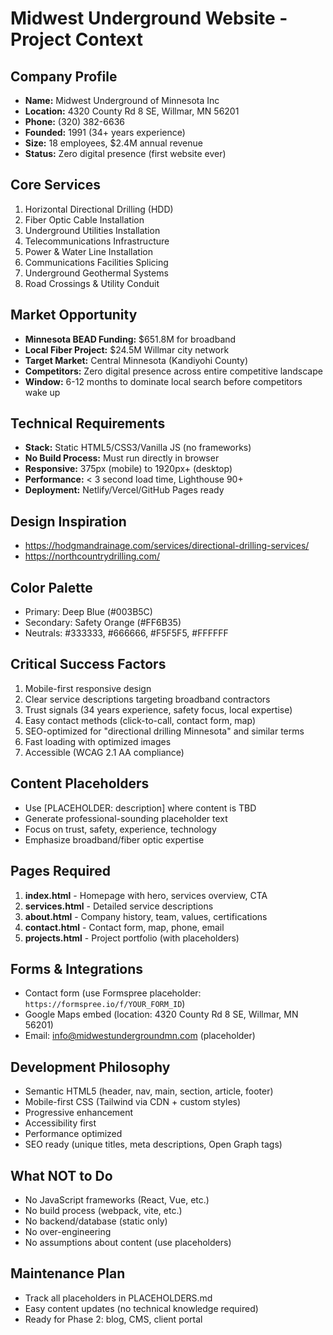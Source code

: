 # Midwest Underground Website - Project Context

## Company Profile
- **Name:** Midwest Underground of Minnesota Inc
- **Location:** 4320 County Rd 8 SE, Willmar, MN 56201
- **Phone:** (320) 382-6636
- **Founded:** 1991 (34+ years experience)
- **Size:** 18 employees, $2.4M annual revenue
- **Status:** Zero digital presence (first website ever)

## Core Services
1. Horizontal Directional Drilling (HDD)
2. Fiber Optic Cable Installation
3. Underground Utilities Installation
4. Telecommunications Infrastructure
5. Power & Water Line Installation
6. Communications Facilities Splicing
7. Underground Geothermal Systems
8. Road Crossings & Utility Conduit

## Market Opportunity
- **Minnesota BEAD Funding:** $651.8M for broadband
- **Local Fiber Project:** $24.5M Willmar city network
- **Target Market:** Central Minnesota (Kandiyohi County)
- **Competitors:** Zero digital presence across entire competitive landscape
- **Window:** 6-12 months to dominate local search before competitors wake up

## Technical Requirements
- **Stack:** Static HTML5/CSS3/Vanilla JS (no frameworks)
- **No Build Process:** Must run directly in browser
- **Responsive:** 375px (mobile) to 1920px+ (desktop)
- **Performance:** < 3 second load time, Lighthouse 90+
- **Deployment:** Netlify/Vercel/GitHub Pages ready

## Design Inspiration
- https://hodgmandrainage.com/services/directional-drilling-services/
- https://northcountrydrilling.com/

## Color Palette
- Primary: Deep Blue (#003B5C)
- Secondary: Safety Orange (#FF6B35)
- Neutrals: #333333, #666666, #F5F5F5, #FFFFFF

## Critical Success Factors
1. Mobile-first responsive design
2. Clear service descriptions targeting broadband contractors
3. Trust signals (34 years experience, safety focus, local expertise)
4. Easy contact methods (click-to-call, contact form, map)
5. SEO-optimized for "directional drilling Minnesota" and similar terms
6. Fast loading with optimized images
7. Accessible (WCAG 2.1 AA compliance)

## Content Placeholders
- Use [PLACEHOLDER: description] where content is TBD
- Generate professional-sounding placeholder text
- Focus on trust, safety, experience, technology
- Emphasize broadband/fiber optic expertise

## Pages Required
1. **index.html** - Homepage with hero, services overview, CTA
2. **services.html** - Detailed service descriptions
3. **about.html** - Company history, team, values, certifications
4. **contact.html** - Contact form, map, phone, email
5. **projects.html** - Project portfolio (with placeholders)

## Forms & Integrations
- Contact form (use Formspree placeholder: `https://formspree.io/f/YOUR_FORM_ID`)
- Google Maps embed (location: 4320 County Rd 8 SE, Willmar, MN 56201)
- Email: info@midwestundergroundmn.com (placeholder)

## Development Philosophy
- Semantic HTML5 (header, nav, main, section, article, footer)
- Mobile-first CSS (Tailwind via CDN + custom styles)
- Progressive enhancement
- Accessibility first
- Performance optimized
- SEO ready (unique titles, meta descriptions, Open Graph tags)

## What NOT to Do
- No JavaScript frameworks (React, Vue, etc.)
- No build process (webpack, vite, etc.)
- No backend/database (static only)
- No over-engineering
- No assumptions about content (use placeholders)

## Maintenance Plan
- Track all placeholders in PLACEHOLDERS.md
- Easy content updates (no technical knowledge required)
- Ready for Phase 2: blog, CMS, client portal
